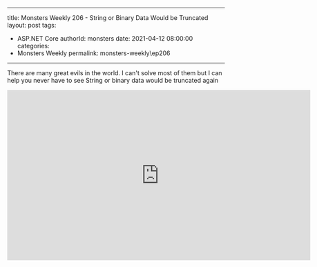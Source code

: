 
---
title: Monsters Weekly 206 -  String or Binary Data Would be Truncated
layout: post
tags: 
  - ASP.NET Core
authorId: monsters
date: 2021-04-12 08:00:00
categories:
  - Monsters Weekly
permalink: monsters-weekly\ep206
---

There are many great evils in the world. I can't solve most of them but I can help you never have to see String or binary data would be truncated again

<iframe width="702" height="395" src="https://www.youtube.com/embed/emp1PVEt1X8" frameborder="0" allow="accelerometer; autoplay; encrypted-media; gyroscope; picture-in-picture" allowfullscreen></iframe>
